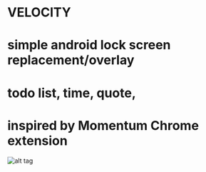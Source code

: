 # VELOCITY
# simple android lock screen replacement/overlay
# todo list, time, quote,
#
# inspired by Momentum Chrome extension

![alt tag](https://github.com/rustielin/Velocity2/blob/master/app/src/main/res/drawable-xxhdpi/pete.jpg)
